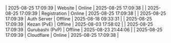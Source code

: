 | 2025-08-25 17:09:39 | Website | Online | 2025-08-25 17:09:38 |
| 2025-08-25 17:09:39 | Registration | Online | 2025-08-25 17:09:38 |
| 2025-08-25 17:09:39 | Auth Server | Offline | 2025-08-18 09:33:31 |
| 2025-08-25 17:09:39 | Kezan (PvE) | Offline | 2025-08-03 17:58:02 |
| 2025-08-25 17:09:39 | Gurubashi (PvP) | Offline | 2025-08-23 21:44:06 |
| 2025-08-25 17:09:39 | Cloudflare | Online | 2025-08-25 17:09:38 |
